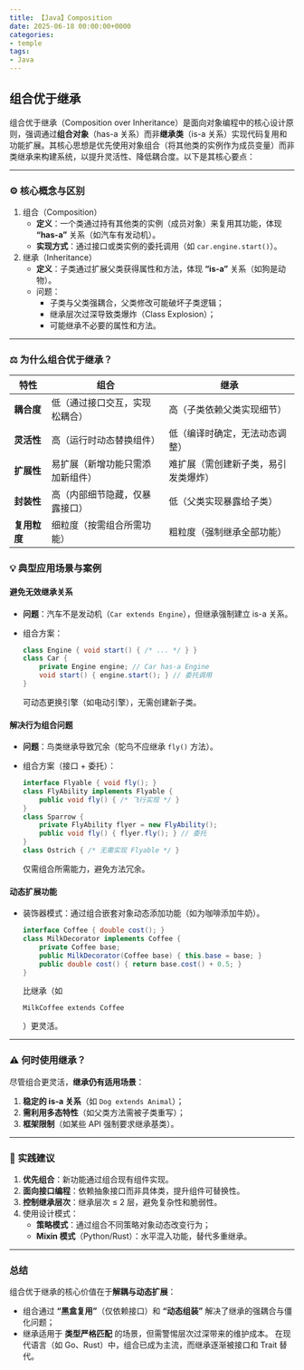 ```yaml
---
title: 【Java】Composition
date: 2025-06-18 00:00:00+0000
categories: 
- temple
tags:
- Java
---
```


## 组合优于继承

组合优于继承（Composition over Inheritance）是面向对象编程中的核心设计原则，强调通过**组合对象**（has-a 关系）而非**继承类**（is-a 关系）实现代码复用和功能扩展。其核心思想是优先使用对象组合（将其他类的实例作为成员变量）而非类继承来构建系统，以提升灵活性、降低耦合度。以下是其核心要点：

------

### ⚙️ **核心概念与区别**

1. 组合（Composition）
   - **定义**：一个类通过持有其他类的实例（成员对象）来复用其功能，体现 **“has-a”** 关系（如汽车有发动机）。
   - **实现方式**：通过接口或类实例的委托调用（如 `car.engine.start()`）。
2. 继承（Inheritance）
   - **定义**：子类通过扩展父类获得属性和方法，体现 **“is-a”** 关系（如狗是动物）。
   - 问题：
     - 子类与父类强耦合，父类修改可能破坏子类逻辑；
     - 继承层次过深导致类爆炸（Class Explosion）；
     - 可能继承不必要的属性和方法。

------

### ⚖️ **为什么组合优于继承？**

| **特性**     | **组合**                         | **继承**                             |
| ------------ | -------------------------------- | ------------------------------------ |
| **耦合度**   | 低（通过接口交互，实现松耦合）   | 高（子类依赖父类实现细节）           |
| **灵活性**   | 高（运行时动态替换组件）         | 低（编译时确定，无法动态调整）       |
| **扩展性**   | 易扩展（新增功能只需添加新组件） | 难扩展（需创建新子类，易引发类爆炸） |
| **封装性**   | 高（内部细节隐藏，仅暴露接口）   | 低（父类实现暴露给子类）             |
| **复用粒度** | 细粒度（按需组合所需功能）       | 粗粒度（强制继承全部功能）           |

### 💡 **典型应用场景与案例**

#### **避免无效继承关系**

- **问题**：汽车不是发动机（`Car extends Engine`），但继承强制建立 is-a 关系。

- 组合方案：

  ```java
  class Engine { void start() { /* ... */ } }
  class Car {
      private Engine engine; // Car has-a Engine
      void start() { engine.start(); } // 委托调用
  }
  ```

  可动态更换引擎（如电动引擎），无需创建新子类。

#### **解决行为组合问题**

- **问题**：鸟类继承导致冗余（鸵鸟不应继承 `fly()` 方法）。

- 组合方案（接口 + 委托）：

  ```java
  interface Flyable { void fly(); }
  class FlyAbility implements Flyable { 
      public void fly() { /* 飞行实现 */ } 
  }
  class Sparrow {
      private FlyAbility flyer = new FlyAbility();
      public void fly() { flyer.fly(); } // 委托
  }
  class Ostrich { /* 无需实现 Flyable */ }
  ```

  仅需组合所需能力，避免方法冗余。

#### **动态扩展功能**

- 装饰器模式：通过组合嵌套对象动态添加功能（如为咖啡添加牛奶）。

  ```java
  interface Coffee { double cost(); }
  class MilkDecorator implements Coffee {
      private Coffee base;
      public MilkDecorator(Coffee base) { this.base = base; }
      public double cost() { return base.cost() + 0.5; }
  }
  ```

  比继承（如 

  ```
  MilkCoffee extends Coffee
  ```

  ）更灵活。

------

### ⚠️ **何时使用继承？**

尽管组合更灵活，**继承仍有适用场景**：

1. **稳定的 is-a 关系**（如 `Dog extends Animal`）；
2. **需利用多态特性**（如父类方法需被子类重写）；
3. **框架限制**（如某些 API 强制要求继承基类）。

------

### 💎 **实践建议**

1. **优先组合**：新功能通过组合现有组件实现。
2. **面向接口编程**：依赖抽象接口而非具体类，提升组件可替换性。
3. **控制继承层次**：继承层次 ≤ 2 层，避免复杂性和脆弱性。
4. 使用设计模式：
   - **策略模式**：通过组合不同策略对象动态改变行为；
   - **Mixin 模式**（Python/Rust）：水平混入功能，替代多重继承。

------

### **总结**

组合优于继承的核心价值在于**解耦与动态扩展**：

- 组合通过 **“黑盒复用”**（仅依赖接口）和 **“动态组装”** 解决了继承的强耦合与僵化问题；
- 继承适用于 **类型严格匹配** 的场景，但需警惕层次过深带来的维护成本。
  在现代语言（如 Go、Rust）中，组合已成为主流，而继承逐渐被接口和 Trait 替代。